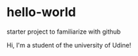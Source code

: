 # hello-world
starter project to familiarize with github

Hi, I'm a student of the university of Udine!
